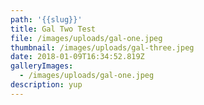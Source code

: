 ```yaml
---
path: '{{slug}}'
title: Gal Two Test
file: /images/uploads/gal-one.jpeg
thumbnail: /images/uploads/gal-three.jpeg
date: 2018-01-09T16:34:52.819Z
galleryImages:
  - /images/uploads/gal-one.jpeg
description: yup
---
```


